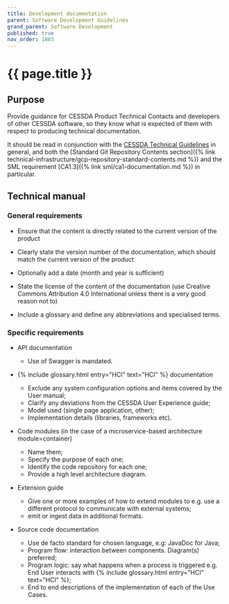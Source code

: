 ```yaml
---
title: Development documentation
parent: Software Development Guidelines
grand_parent: Software Development
published: true
nav_order: 1803
---
```

# {{ page.title }}

## Purpose

Provide guidance for CESSDA Product Technical Contacts and developers of other CESSDA software,
so they know what is expected of them with respect to producing technical documentation.

It should be read in conjunction with the [CESSDA Technical Guidelines](https://docs.tech.cessda.eu) in general,
and both the
[Standard Git Repository Contents section]({% link technical-infrastructure/gcp-repository-standard-contents.md %})
and the SML requirement
[CA1.3]({% link sml/ca1-documentation.md %})
in particular.

## Technical manual

### General requirements

* Ensure that the content  is directly related to the current version of the product

* Clearly state the version number of the documentation, which should match the current version of the product

* Optionally add a date (month and year is sufficient)

* State the license of the content of the documentation
    (use Creative Commons Attribution 4.0 International unless there is a very good reason not to)

* Include a glossary and define any abbreviations and specialised terms.

### Specific requirements

* API documentation
  * Use of Swagger is mandated.

* {% include glossary.html entry="HCI" text="HCI" %} documentation
  * Exclude any system configuration options and items covered by the User manual;
  * Clarify any deviations from the CESSDA User Experience guide;
  * Model used (single page application, other);
  * Implementation details (libraries, frameworks etc).

* Code modules (in the case of a microservice-based architecture module=container)
  * Name them;
  * Specify the purpose of each one;
  * Identify the code repository for each one;
  * Provide a high level architecture diagram.

* Extension guide
  * Give one or more examples of how to extend modules to
      e.g. use a different protocol to communicate with external systems;
  * emit or ingest data in additional formats.

* Source code documentation
  * Use de facto standard for chosen language, e.g: JavaDoc for Java;
  * Program flow: interaction between components. Diagram(s) preferred;
  * Program logic: say what happens when a process is triggered e.g. End User interacts with
      {% include glossary.html entry="HCI" text="HCI" %};
  * End to end descriptions of the implementation of each of the Use Cases.
